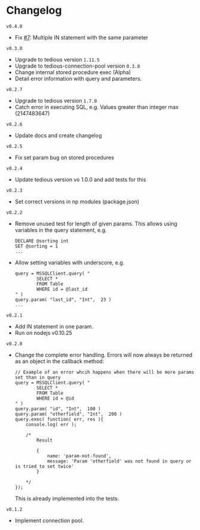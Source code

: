 # Changelog
`v0.4.0`

- Fix [#7](https://github.com/Nachbarshund/node-mssql-connector/issues/7): Multiple IN statement with the same parameter 

`v0.3.0`

- Upgrade to tedious version `1.11.5`
- Upgrade to tedious-connection-pool version `0.3.8`
- Change internal stored procedure exec (Alpha)
- Detail error information with query and parameters.

`v0.2.7`

- Upgrade to tedious version `1.7.0`
- Catch error in executing SQL, e.g. Values greater than integer max (2147483647)

`v0.2.6`

- Update docs and create changelog

`v0.2.5`
 
- Fix set param bug on stored procedures

`v0.2.4`

- Update tedious version vo 1.0.0 and add tests for this

`v0.2.3`

- Set correct versions in np modules (package.json)

`v0.2.2`

- Remove unused test for length of given params. This allows using variables in the query statement, e.g.
	
	```
	DECLARE @sorting int  		
	SET @sorting = 1
	...
	```
- Allow setting variables with underscore, e.g.

	```
	query = MSSQLClient.query( "
			SELECT * 
			FROM Table
			WHERE id = @last_id
	" )
	query.param( "last_id", "Int",  23 )
	...
	```
	
`v0.2.1`

- Add IN statement in one param. 
- Run on nodejs v0.10.25


`v0.2.0`

- Change the complete error handling. Errors will now always be returned as an object in the callback method:
	
	```
	// Example of an error whcih happens when there will be more params set than in query 
	query = MSSQLClient.query( "
			SELECT * 
			FROM Table
			WHERE id = @id
	" )
	query.param( "id", "Int",  100 )
	query.param( "otherfield", "Int",  200 )
	query.exec( function( err, res ){
		console.log( err );
		
		/*
			Result
						
			{ 
				name: 'param-not-found',
  				message: 'Param 'otherfield' was not found in query or is tried to set twice' 
  			}	
  				
		*/
	});
	```
	This is already implemented into the tests.

`v0.1.2`

- Implement connection pool.